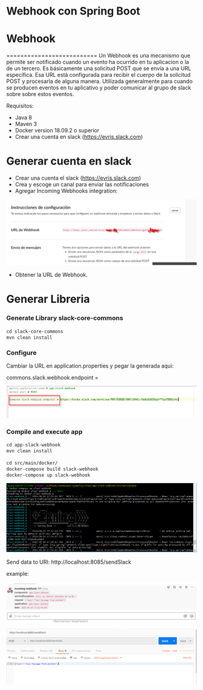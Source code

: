 Webhook con Spring Boot
==========================

# Webhook
==========================
Un Webhook es una mecanismo que permite ser notificado cuando un evento ha ocurrido en tu aplicacion o la de un tercero. Es básicamente una solicitud POST que se envía a una URL específica. Esa URL está configurada para recibir el cuerpo de la solicitud POST y procesarla de alguna manera.
Utilizada generalmente para cuando se producen eventos en tu aplicativo y poder comunicar al grupo de slack sobre sobre estos eventos.

Requisitos:
  - Java 8
  - Maven 3
  - Docker version 18.09.2 o superior
  - Crear una cuenta en slack (https://evris.slack.com)
  
# Generar cuenta en slack

 - Crear una cuenta el slack  (https://evris.slack.com)
 - Crea y escoge un canal para enviar las notificaciones
 - Agregar Incoming Webhooks integration:

![Screenshot from running application](img/config-webhook.png?raw=true "Screenshot JWT Spring Security Demo")

 - Obtener la URL de Webhook.

# Generar Libreria

 ### Generate Library slack-core-commons  
  
    cd slack-core-commons  
    mvn clean install
  
 ### Configure
 
  Cambiar la URL en application.properties y pegar la generada aqui:
  
  commons.slack.webhook.endpoint = 
 
  ![Screenshot from running application](img/URL.png?raw=true "Screenshot SLACK Spring  Demo")
  
  
 ### Compile and execute app
 
    cd app-slack-webhook
    mvn clean install
    
    cd src/main/docker/ 
    docker-compose build slack-webhook
    docker-compose up slack-webhook
    
  ![Screenshot from running application](img/docker-up.png?raw=true "Screenshot SLACK")
  
  Send data to URI: http://localhost:8085/sendSlack
  
  example:
  
  ![Screenshot from running application](img/message-slack.png?raw=true "Screenshot SLACK")
  
  
  ![Screenshot from running application](img/POST.png?raw=true "Screenshot SLACK")
  
 